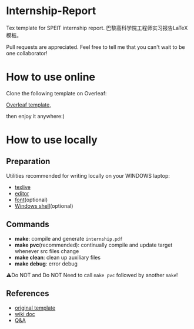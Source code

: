 # Internship-Report

Tex template for SPEIT internship report. 巴黎高科学院工程师实习报告LaTeX模板。

Pull requests are appreciated. Feel free to tell me that you can't wait to be one collaborator!

# How to use online

Clone the following template on Overleaf:

[Overleaf template](https://www.overleaf.com/read/ndszvjtqykzq),

then enjoy it anywhere:)

# How to use locally

## Preparation

Utilities recommended for writing locally on your WINDOWS laptop:
- [texlive](http://mirror.hust.edu.cn/CTAN/systems/texlive/tlnet/)
- [editor](https://www.texstudio.org)
- [font](https://pan.baidu.com/s/1kV68haJ)(optional)
- [Windows shell](https://babun.github.io/)(optional)

## Commands

- **make**: compile and generate `internship.pdf`
- **make pvc**(recommended): continually compile and update target whenever src files change
- **make clean**: clean up auxiliary files
- **make debug**: error debug

:warning:Do NOT and Do NOT Need to call `make pvc` followed by another `make`!

## References

- [original template](https://github.com/sjtug/SJTUThesis)
- [wiki doc](https://github.com/sjtug/SJTUThesis/wiki/%E6%9C%AC%E5%9C%B0%E4%BD%BF%E7%94%A8%E8%AF%B4%E6%98%8E)
- [Q&A](https://github.com/sjtug/SJTUThesis/wiki/%E5%B8%B8%E8%A7%81%E9%97%AE%E9%A2%98)